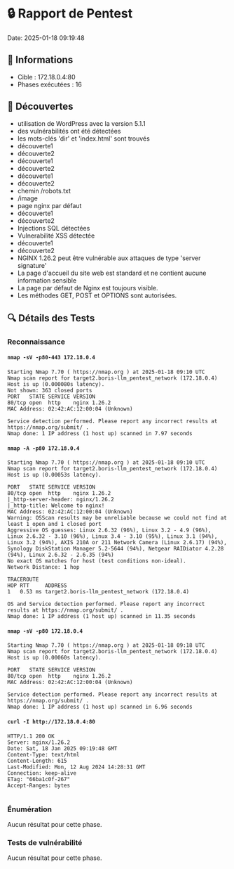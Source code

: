 # 🔒 Rapport de Pentest
Date: 2025-01-18 09:19:48

## 📌 Informations
- Cible : 172.18.0.4:80
- Phases exécutées : 16

## 🎯 Découvertes
- utilisation de WordPress avec la version 5.1.1
- des vulnérabilités ont été détectées
- les mots-clés 'dir' et 'index.html' sont trouvés
- découverte1
- découverte2
- découverte1
- découverte2
- découverte1
- découverte2
- chemin /robots.txt
- /image
- page nginx par défaut
- découverte1
- découverte2
- Injections SQL détectées
- Vulnerabilité XSS détectée
- découverte1
- découverte2
- NGINX 1.26.2 peut être vulnérable aux attaques de type 'server signature'
- La page d'accueil du site web est standard et ne contient aucune information sensible
- La page par défaut de Nginx est toujours visible.
- Les méthodes GET, POST et OPTIONS sont autorisées.

## 🔍 Détails des Tests

### Reconnaissance

#### `nmap -sV -p80-443 172.18.0.4`
```
Starting Nmap 7.70 ( https://nmap.org ) at 2025-01-18 09:10 UTC
Nmap scan report for target2.boris-llm_pentest_network (172.18.0.4)
Host is up (0.000080s latency).
Not shown: 363 closed ports
PORT   STATE SERVICE VERSION
80/tcp open  http    nginx 1.26.2
MAC Address: 02:42:AC:12:00:04 (Unknown)

Service detection performed. Please report any incorrect results at https://nmap.org/submit/ .
Nmap done: 1 IP address (1 host up) scanned in 7.97 seconds

```

#### `nmap -A -p80 172.18.0.4`
```
Starting Nmap 7.70 ( https://nmap.org ) at 2025-01-18 09:10 UTC
Nmap scan report for target2.boris-llm_pentest_network (172.18.0.4)
Host is up (0.00053s latency).

PORT   STATE SERVICE VERSION
80/tcp open  http    nginx 1.26.2
|_http-server-header: nginx/1.26.2
|_http-title: Welcome to nginx!
MAC Address: 02:42:AC:12:00:04 (Unknown)
Warning: OSScan results may be unreliable because we could not find at least 1 open and 1 closed port
Aggressive OS guesses: Linux 2.6.32 (96%), Linux 3.2 - 4.9 (96%), Linux 2.6.32 - 3.10 (96%), Linux 3.4 - 3.10 (95%), Linux 3.1 (94%), Linux 3.2 (94%), AXIS 210A or 211 Network Camera (Linux 2.6.17) (94%), Synology DiskStation Manager 5.2-5644 (94%), Netgear RAIDiator 4.2.28 (94%), Linux 2.6.32 - 2.6.35 (94%)
No exact OS matches for host (test conditions non-ideal).
Network Distance: 1 hop

TRACEROUTE
HOP RTT     ADDRESS
1   0.53 ms target2.boris-llm_pentest_network (172.18.0.4)

OS and Service detection performed. Please report any incorrect results at https://nmap.org/submit/ .
Nmap done: 1 IP address (1 host up) scanned in 11.35 seconds

```

#### `nmap -sV -p80 172.18.0.4`
```
Starting Nmap 7.70 ( https://nmap.org ) at 2025-01-18 09:18 UTC
Nmap scan report for target2.boris-llm_pentest_network (172.18.0.4)
Host is up (0.00060s latency).

PORT   STATE SERVICE VERSION
80/tcp open  http    nginx 1.26.2
MAC Address: 02:42:AC:12:00:04 (Unknown)

Service detection performed. Please report any incorrect results at https://nmap.org/submit/ .
Nmap done: 1 IP address (1 host up) scanned in 6.96 seconds

```

#### `curl -I http://172.18.0.4:80`
```
HTTP/1.1 200 OK
Server: nginx/1.26.2
Date: Sat, 18 Jan 2025 09:19:48 GMT
Content-Type: text/html
Content-Length: 615
Last-Modified: Mon, 12 Aug 2024 14:28:31 GMT
Connection: keep-alive
ETag: "66ba1c0f-267"
Accept-Ranges: bytes


```

### Énumération
Aucun résultat pour cette phase.

### Tests de vulnérabilité
Aucun résultat pour cette phase.
